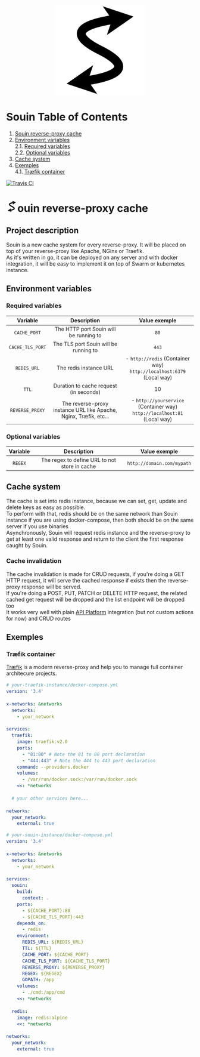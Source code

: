 <p align="center"><a href="https://github.com/darkweak/souin"><img src="docs/img/logo.svg?sanitize=true" alt="Souin logo"></a></p>

# Souin Table of Contents
1. [Souin reverse-proxy cache](#project-description)
2. [Environment variables](#environment-variables)  
  2.1. [Required variables](#required-variables)  
  2.2. [Optional variables](#optional-variables)
3. [Cache system](#cache-system)
4. [Exemples](#exemples)  
  4.1. [Træfik container](#træfik-container)

[![Travis CI](https://travis-ci.com/Darkweak/Souin.svg?branch=master)](https://travis-ci.com/Darkweak/Souin)

# <img src="docs/img/logo.svg?sanitize=true" alt="Souin logo" width="30" height="30">ouin reverse-proxy cache

## Project description
Souin is a new cache system for every reverse-proxy. It will be placed on top of your reverse-proxy like Apache, NGinx or Traefik.  
As it's written in go, it can be deployed on any server and with docker integration, it will be easy to implement it on top of Swarm or kubernetes instance.

## Environment variables

### Required variables
|  Variable  |  Description  |  Value exemple  |
|:---:|:---:|:---:|
|`CACHE_PORT`|The HTTP port Souin will be running to|`80`|
|`CACHE_TLS_PORT`|The TLS port Souin will be running to|`443`|
|`REDIS_URL`|The redis instance URL|- `http://redis` (Container way)<br/>`http://localhost:6379` (Local way)|
|`TTL`|Duration to cache request (in seconds)|10|
|`REVERSE_PROXY`|The reverse-proxy instance URL like Apache, Nginx, Træfik, etc...|- `http://yourservice` (Container way)<br/>`http://localhost:81` (Local way)|

### Optional variables
|  Variable  |  Description  |  Value exemple  |
|:---:|:---:|:---:|
|`REGEX`|The regex to define URL to not store in cache|`http://domain.com/mypath`|

## Cache system
The cache is set into redis instance, because we can set, get, update and delete keys as easy as possible.  
To perform with that, redis should be on the same network than Souin instance if you are using docker-compose, then both should be on the same server if you use binaries  
Asynchronously, Souin will request redis instance and the reverse-proxy to get at least one valid response and return to the client the first response caught by Souin.

### Cache invalidation
The cache invalidation is made for CRUD requests, if you're doing a GET HTTP request, it will serve the cached response if exists then the reverse-proxy response will be served.  
If you're doing a POST, PUT, PATCH or DELETE HTTP request, the related cached get request will be dropped and the list endpoint will be dropped too  
It works very well with plain [API Platform](https://api-platform.com) integration (but not custom actions for now) and CRUD routes

## Exemples

### Træfik container
[Træfik](https://traefik.io) is a modern reverse-proxy and help you to manage full container architecure projects.

```yaml
# your-traefik-instance/docker-compose.yml
version: '3.4'

x-networks: &networks
  networks:
    - your_network

services:
  traefik:
    image: traefik:v2.0
    ports:
      - "81:80" # Note the 81 to 80 port declaration
      - "444:443" # Note the 444 to 443 port declaration
    command: --providers.docker
    volumes:
      - /var/run/docker.sock:/var/run/docker.sock
    <<: *networks

  # your other services here...

networks:
  your_network:
    external: true
```

```yaml
# your-souin-instance/docker-compose.yml
version: '3.4'

x-networks: &networks
  networks:
    - your_network

services:
  souin:
    build:
      context: .
    ports:
      - ${CACHE_PORT}:80
      - ${CACHE_TLS_PORT}:443
    depends_on:
      - redis
    environment:
      REDIS_URL: ${REDIS_URL}
      TTL: ${TTL}
      CACHE_PORT: ${CACHE_PORT}
      CACHE_TLS_PORT: ${CACHE_TLS_PORT}
      REVERSE_PROXY: ${REVERSE_PROXY}
      REGEX: ${REGEX}
      GOPATH: /app
    volumes:
      - ./cmd:/app/cmd
    <<: *networks

  redis:
    image: redis:alpine
    <<: *networks

networks:
  your_network:
    external: true
```

